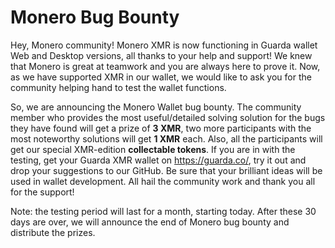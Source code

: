 # Monero Bug Bounty

Hey, Monero community! 
Monero XMR is now functioning in Guarda wallet Web and Desktop versions, all thanks to your help and support! We knew that Monero is great at teamwork and you are always here to prove it. 
Now, as we have supported XMR in our wallet, we would like to ask you for the community helping hand to test the wallet functions.

So, we are announcing the Monero Wallet bug bounty. The community member who provides the most useful/detailed solving solution for the bugs they have found will get a prize of **3 XMR**, two more participants with the most noteworthy solutions will get **1 XMR** each. Also, all the participants will get our special XMR-edition **collectable tokens**. 
If you are in with the testing, get your Guarda XMR wallet on https://guarda.co/, try it out and drop your suggestions to our GitHub. Be sure that your brilliant ideas will be used in wallet development. All hail the community work and thank you all for the support!

Note: the testing period will last for a month, starting today. After these 30 days are over, we will announce the end of Monero bug bounty and distribute the prizes. 
